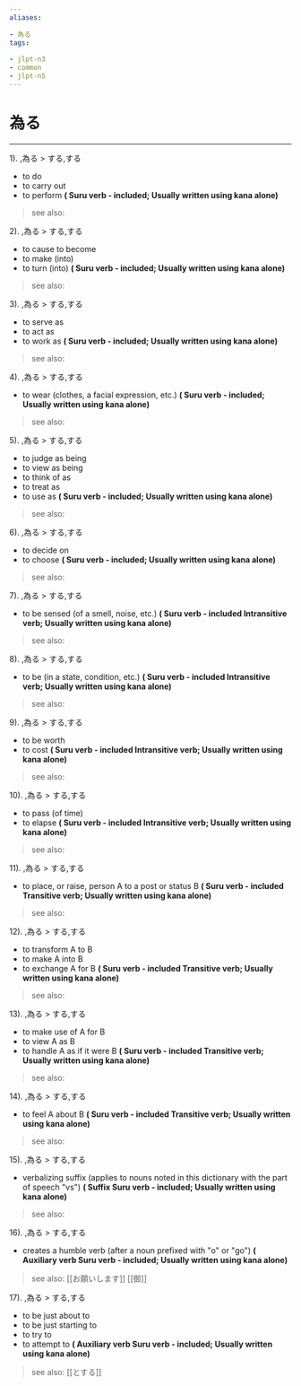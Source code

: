 ```yaml
---
aliases:
    
- 為る
tags:
    
- jlpt-n3
- common
- jlpt-n5
---
```


# 為る
---
1).
,為る > する,する

- to do
- to carry out
- to perform
**( Suru verb - included; Usually written using kana alone)**
> see also: 
            
2).
,為る > する,する

- to cause to become
- to make (into)
- to turn (into)
**( Suru verb - included; Usually written using kana alone)**
> see also: 
            
3).
,為る > する,する

- to serve as
- to act as
- to work as
**( Suru verb - included; Usually written using kana alone)**
> see also: 
            
4).
,為る > する,する

- to wear (clothes, a facial expression, etc.)
**( Suru verb - included; Usually written using kana alone)**
> see also: 
            
5).
,為る > する,する

- to judge as being
- to view as being
- to think of as
- to treat as
- to use as
**( Suru verb - included; Usually written using kana alone)**
> see also: 
            
6).
,為る > する,する

- to decide on
- to choose
**( Suru verb - included; Usually written using kana alone)**
> see also: 
            
7).
,為る > する,する

- to be sensed (of a smell, noise, etc.)
**( Suru verb - included Intransitive verb; Usually written using kana alone)**
> see also: 
            
8).
,為る > する,する

- to be (in a state, condition, etc.)
**( Suru verb - included Intransitive verb; Usually written using kana alone)**
> see also: 
            
9).
,為る > する,する

- to be worth
- to cost
**( Suru verb - included Intransitive verb; Usually written using kana alone)**
> see also: 
            
10).
,為る > する,する

- to pass (of time)
- to elapse
**( Suru verb - included Intransitive verb; Usually written using kana alone)**
> see also: 
            
11).
,為る > する,する

- to place, or raise, person A to a post or status B
**( Suru verb - included Transitive verb; Usually written using kana alone)**
> see also: 
            
12).
,為る > する,する

- to transform A to B
- to make A into B
- to exchange A for B
**( Suru verb - included Transitive verb; Usually written using kana alone)**
> see also: 
            
13).
,為る > する,する

- to make use of A for B
- to view A as B
- to handle A as if it were B
**( Suru verb - included Transitive verb; Usually written using kana alone)**
> see also: 
            
14).
,為る > する,する

- to feel A about B
**( Suru verb - included Transitive verb; Usually written using kana alone)**
> see also: 
            
15).
,為る > する,する

- verbalizing suffix (applies to nouns noted in this dictionary with the part of speech "vs")
**( Suffix Suru verb - included; Usually written using kana alone)**
> see also: 
            
16).
,為る > する,する

- creates a humble verb (after a noun prefixed with "o" or "go")
**( Auxiliary verb Suru verb - included; Usually written using kana alone)**
> see also:  [[お願いします]] [[御]]
            
17).
,為る > する,する

- to be just about to
- to be just starting to
- to try to
- to attempt to
**( Auxiliary verb Suru verb - included; Usually written using kana alone)**
> see also:  [[とする]]
            